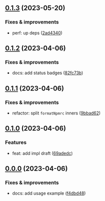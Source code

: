 ## [0.1.3](https://github.com/semrel-extra/npmrc/compare/v0.1.2...v0.1.3) (2023-05-20)

### Fixes & improvements
* perf: up deps ([2ad4340](https://github.com/semrel-extra/npmrc/commit/2ad43409201549b7e5ea1e0b88c6fac454e98d9a))

## [0.1.2](https://github.com/semrel-extra/npmrc/compare/v0.1.1...v0.1.2) (2023-04-06)

### Fixes & improvements
* docs: add status badges ([82fc73b](https://github.com/semrel-extra/npmrc/commit/82fc73ba82685883acb5396c2b34351bdc8bcfd0))

## [0.1.1](https://github.com/semrel-extra/npmrc/compare/v0.1.0...v0.1.1) (2023-04-06)

### Fixes & improvements
* refactor: split `formatNpmrc` inners ([9bbad62](https://github.com/semrel-extra/npmrc/commit/9bbad62924c3012ecab0693a2ba14d7db634082d))

## [0.1.0](https://github.com/semrel-extra/npmrc/compare/v0.0.0...v0.1.0) (2023-04-06)

### Features
* feat: add impl draft ([69adedc](https://github.com/semrel-extra/npmrc/commit/69adedcd98c67a7e98f3682bd6d0d5fb966cc8ae))

## [0.0.0](https://github.com/semrel-extra/npmrc/compare/undefined...v0.0.0) (2023-04-06)

### Fixes & improvements
* docs: add usage example ([f4dbd48](https://github.com/semrel-extra/npmrc/commit/f4dbd48c8b34f34f032df817e389631e9a771fa0))
